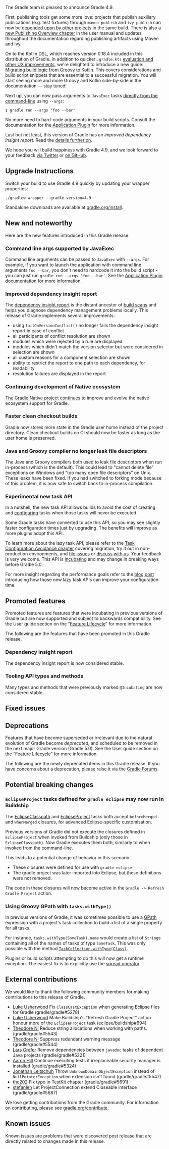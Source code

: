 The Gradle team is pleased to announce Gradle 4.9.

First, publishing tools get some more love: projects that publish auxiliary publications (e.g. test fixtures) through `maven-publish` and `ivy-publish` can now be [depended upon by other projects](https://github.com/gradle/gradle/issues/1061) in the same build.
There is also a [new Publishing Overview chapter](userguide/publishing_overview.html) in the user manual and updates throughout the documentation regarding publishing artifacts using Maven and Ivy.

On to the Kotlin DSL, which reaches version 0.18.4 included in this distribution of Gradle.
In addition to quicker `.gradle.kts` [evaluation and other UX improvements](https://github.com/gradle/kotlin-dsl/releases/tag/v0.18.4), we're delighted to introduce a new guide: [Migrating build logic from Groovy to Kotlin](https://guides.gradle.org/migrating-build-logic-from-groovy-to-kotlin/).
This covers considerations and build script snippets that are essential to a successful migration. 
You will start seeing more and more Groovy and Kotlin side-by-side in the documentation — stay tuned!  

Next up, you can now pass arguments to `JavaExec` tasks [directly from the command-line](#command-line-args-supported-by-javaexec) using `--args`:

    ❯ gradle run --args 'foo --bar'
    
No more need to hard-code arguments in your build scripts. 
Consult the documentation for the [Application Plugin](userguide/application_plugin.html#sec:application_usage) for more information.

Last but not least, this version of Gradle has an _improved dependency insight report_. Read the [details further on](#improved-dependency-insight-report).   

We hope you will build happiness with Gradle 4.9, and we look forward to your feedback [via Twitter](https://twitter.com/gradle) or [on GitHub](https://github.com/gradle).

## Upgrade Instructions

Switch your build to use Gradle 4.9 quickly by updating your wrapper properties:

`./gradlew wrapper --gradle-version=4.9`

Standalone downloads are available at [gradle.org/install](https://gradle.org/install). 

## New and noteworthy

Here are the new features introduced in this Gradle release.

### Command line args supported by JavaExec

Command line arguments can be passed to `JavaExec` with `--args`. For example, if you want to launch the application with command line arguments `foo --bar`,
you don't need to hardcode it into the build script - you can just run `gradle run --args 'foo --bar'`.
See the [Application Plugin documentation](userguide/application_plugin.html#sec:application_usage) for more information.

### Improved dependency insight report

The [dependency insight report](userguide/inspecting_dependencies.html#sec:identifying_reason_dependency_selection) is the distant ancestor of [build scans](https://scans.gradle.com) and helps you diagnose dependency management problems locally.
This release of Gradle implements several improvements:

- using `failOnVersionConflict()` no longer fails the dependency insight report in case of conflict
- all participants of conflict resolution are shown
- modules which were rejected by a rule are displayed
- modules which didn't match the version selector but were considered in selection are shown
- all custom reasons for a component selection are shown
- ability to restrict the report to one path to each dependency, for readability
- resolution failures are displayed in the report

### Continuing development of Native ecosystem

[The Gradle Native project continues](https://github.com/gradle/gradle-native/blob/master/docs/RELEASE-NOTES.md#changes-included-in-gradle-49) to improve and evolve the native ecosystem support for Gradle.

### Faster clean checkout builds

Gradle now stores more state in the Gradle user home instead of the project directory. Clean checkout builds on CI should now be faster as long as the user home is preserved.

### Java and Groovy compiler no longer leak file descriptors

The Java and Groovy compilers both used to leak file descriptors when run in-process (which is the default).
This could lead to "cannot delete file" exceptions on Windows and "too many open file descriptors" on Unix.
These leaks have been fixed.  If you had switched to forking mode because of this problem, it is now safe to switch back to in-process compilation.

### Experimental new task API

In a nutshell, the new task API allows builds to avoid the cost of creating and [configuring](userguide/build_lifecycle.html) tasks when those tasks will never be executed.

Some Gradle tasks have converted to use this API, so you may see slightly faster configuration times just by upgrading.
The benefits will improve as more plugins adopt this API.

To learn more about the lazy task API, please refer to the [Task Configuration Avoidance chapter](userguide/task_configuration_avoidance.html) covering migration, try it out in non-production environments, and [file issues](https://github.com/gradle/gradle/issues) or [discuss with us](https://discuss.gradle.org). Your feedback is very welcome. This API is [incubating](userguide/feature_lifecycle.html#sec:incubating_state) and may change in breaking ways before Gradle 5.0.

For more insight regarding the performance goals refer to the [blog post](https://blog.gradle.org/preview-avoiding-task-configuration-time) introducing how those new lazy task APIs can improve your configuration time.

<!--
IMPORTANT: if this is a patch release, ensure that a prominent link is included in the foreword to all releases of the same minor stream.
Add-->

<!--
### Example new and noteworthy
-->

## Promoted features

Promoted features are features that were incubating in previous versions of Gradle but are now supported and subject to backwards compatibility.
See the User guide section on the “[Feature Lifecycle](userguide/feature_lifecycle.html)” for more information.

The following are the features that have been promoted in this Gradle release.

### Dependency insight report

The dependency insight report is now considered stable.

### Tooling API types and methods

Many types and methods that were previously marked `@Incubating` are now considered stable. 

## Fixed issues

## Deprecations

Features that have become superseded or irrelevant due to the natural evolution of Gradle become *deprecated*, and scheduled to be removed
in the next major Gradle version (Gradle 5.0). See the User guide section on the “[Feature Lifecycle](userguide/feature_lifecycle.html)” for more information.

The following are the newly deprecated items in this Gradle release. If you have concerns about a deprecation, please raise it via the [Gradle Forums](https://discuss.gradle.org).

<!--
### Example deprecation
-->

## Potential breaking changes

### `EclipseProject` tasks defined for `gradle eclipse` may now run in Buildship

The [EclipseClasspath](dsl/org.gradle.plugins.ide.eclipse.model.EclipseClasspath.html) and [EclipseProject](dsl/org.gradle.plugins.ide.eclipse.model.EclipseProject.html) tasks both accept `beforeMerged` and `whenMerged` closures, for advanced Eclipse-specific customisation.

Previous versions of Gradle did not execute the closures defined in `EclipseProject` when invoked from Buildship (only those in `EclipseClasspath`). Now Gradle executes them both, similarly to when invoked from the command-line.

This leads to a potential change of behavior in this scenario:
 - These closures were defined for use with `gradle eclipse`
 - The gradle project was later imported into Eclipse, but these definitions were not removed.

The code in these closures will now become active in the `Gradle -> Refresh Gradle Project` action.

<!--
### Example breaking change
-->

### Using Groovy GPath with `tasks.withType()`

In previous versions of Gradle, it was sometimes possible to use a [GPath](http://docs.groovy-lang.org/latest/html/documentation/#gpath_expressions) expression with a project's task collection to build a list of a single property for all tasks.

For instance, `tasks.withType(SomeTask).name` would create a list of `String`s containing all of the names of tasks of type `SomeTask`. This was only possible with the method [`TaskCollection.withType(Class)`](javadoc/org/gradle/api/tasks/TaskCollection.html#withType-java.lang.Class-).

Plugins or build scripts attempting to do this will now get a runtime exception.  The easiest fix is to explicitly use the [spread operator](http://docs.groovy-lang.org/latest/html/documentation/#_spread_operator).

## External contributions

We would like to thank the following community members for making contributions to this release of Gradle.

- [Luke Usherwood](https://github.com/lukeu) Fix `ClassCastException` when generating Eclipse files for Gradle (gradle/gradle#5278)
- [Luke Usherwood](https://github.com/lukeu) Make Buildship's "Refresh Gradle Project" action honour more of the `EclipseProject` task (eclipse/buildship#694)
- [Theodore Ni](https://github.com/tjni) Reduce string allocations when working with paths. (gradle/gradle#5543)
- [Theodore Ni](https://github.com/tjni) Suppress redundant warning message (gradle/gradle#5544)
- [Lars Grefer](https://github.com/larsgrefer) Remove dependencies between `javadoc` tasks of dependent Java projects (gradle/gradle#5221)
- [Aaron Hill](https://github.com/Aaron1011) Continue executing tests if irreplaceable security manager is installed (gradle/gradle#5324)
- [Jonathan Leitschuh](https://github.com/JLLeitschuh) Throw `UnknownDomainObjectException` instead of `NullPointerException` when extension isn't found (gradle/gradle#5547)
- [thc202](https://github.com/thc202) Fix typo in TestKit chapter (gradle/gradle#5691)
- [stefanleh](https://github.com/stefanleh) Let ProjectConnection extend Closeable interface (gradle/gradle#5687) 

We love getting contributions from the Gradle community. For information on contributing, please see [gradle.org/contribute](https://gradle.org/contribute).

## Known issues

Known issues are problems that were discovered post release that are directly related to changes made in this release.
